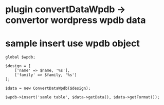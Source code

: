 # plugin convertDataWpdb -> convertor wordpress wpdb data

# sample insert use wpdb object

    global $wpdb;

    $design = [
        ['name' => $name, '%s'],
        ['family' => $family, '%s']
    ];
    
    $data = new ConvertDataWpdb($design);

    $wpdb->insert('samle table', $data->getData(), $data->getFormat());

    